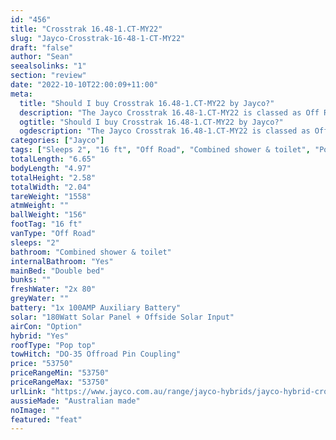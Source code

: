 ```yaml
---
id: "456"
title: "Crosstrak 16.48-1.CT-MY22"
slug: "Jayco-Crosstrak-16-48-1-CT-MY22"
draft: "false"
author: "Sean"
seealsolinks: "1"
section: "review"
date: "2022-10-10T22:00:09+11:00"
meta:
  title: "Should I buy Crosstrak 16.48-1.CT-MY22 by Jayco?"
  description: "The Jayco Crosstrak 16.48-1.CT-MY22 is classed as Off Road, and sleeps 2 people. It is Australian made and comes in at 16 ft. It generally has Combined shower & toilet."
  ogtitle: "Should I buy Crosstrak 16.48-1.CT-MY22 by Jayco?"
  ogdescription: "The Jayco Crosstrak 16.48-1.CT-MY22 is classed as Off Road, and sleeps 2 people. It is Australian made and comes in at 16 ft. It generally has Combined shower & toilet."
categories: ["Jayco"]
tags: ["Sleeps 2", "16 ft", "Off Road", "Combined shower & toilet", "Pop top", "50 - 60k"]
totalLength: "6.65"
bodyLength: "4.97"
totalHeight: "2.58"
totalWidth: "2.04"
tareWeight: "1558"
atmWeight: ""
ballWeight: "156"
footTag: "16 ft"
vanType: "Off Road"
sleeps: "2"
bathroom: "Combined shower & toilet"
internalBathroom: "Yes"
mainBed: "Double bed"
bunks: ""
freshWater: "2x 80"
greyWater: ""
battery: "1x 100AMP Auxiliary Battery"
solar: "180Watt Solar Panel + Offside Solar Input"
airCon: "Option"
hybrid: "Yes"
roofType: "Pop top"
towHitch: "DO-35 Offroad Pin Coupling"
price: "53750"
priceRangeMin: "53750"
priceRangeMax: "53750"
urlLink: "https://www.jayco.com.au/range/jayco-hybrids/jayco-hybrid-crosstrak"
aussieMade: "Australian made"
noImage: ""
featured: "feat"
---
```

